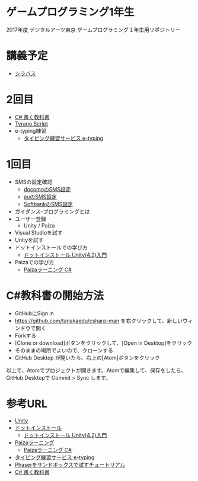 # ゲームプログラミング1年生
2017年度 デジタルアーツ東京 ゲームプログラミング１年生用リポジトリー

# 講義予定
- [シラバス](syllabus.md)

# 2回目
- [C# 書く教科書](02.md)
- [Tyrano Script](https://github.com/dat17/design/blob/master/02_tyrano.md)
- e-typing練習
  - [タイピング練習サービス e-typing](https://www.e-typing.ne.jp/)

# 1回目
- SMSの設定確認
  - [docomoのSMS設定](https://www.nttdocomo.co.jp/info/spam_mail/sms/)
  - [auのSMS設定](https://www.au.com/mobile/service/mail/sms/)
  - [SoftbankのSMS設定](http://faq.mb.softbank.jp/detail.aspx?cid=78827&id=78827)
- ガイダンス-プログラミングとは
- ユーザー登録
  - Unity / Paiza
- Visual Studioを試す
- Unityを試す
- ドットインストールでの学び方
  - [ドットインストール Unity(4.2)入門](http://dotinstall.com/lessons/basic_unity)
- Paizaでの学び方
  - [Paizaラーニング C#](https://paiza.jp/works/cs/primer)

# C#教科書の開始方法
- GitHubにSign in
- https://github.com/tanakaedu/csharp-man を右クリックして、新しいウィンドウで開く
- Forkする
- [Clone or download]ボタンをクリックして、[Open in Desktop]をクリック
- そのままの場所でよいので、クローンする
- GitHub Desktop が開いたら、右上の[Atom]ボタンをクリック

以上で、Atomでプロジェクトが開きます。Atomで編集して、保存をしたら、GitHub Desktopで Commit > Sync します。

# 参考URL
- [Unity](http://japan.unity3d.com/)
- [ドットインストール](http://dotinstall.com/)
  - [ドットインストール Unity(4.2)入門](http://dotinstall.com/lessons/basic_unity)
- [Paizaラーニング](https://paiza.jp/works)
  - [Paizaラーニング C#](https://paiza.jp/works/cs/primer)
- [タイピング練習サービス e-typing](https://www.e-typing.ne.jp/)
- [Phaserをサンドボックスで試すチュートリアル](http://am1tanaka.hatenablog.com/entry/2017/04/19/211234)
- [C# 書く教科書](https://github.com/tanakaedu/csharp-man)
